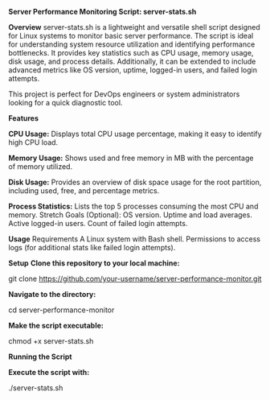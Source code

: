 **Server Performance Monitoring Script: server-stats.sh**

**Overview**
server-stats.sh is a lightweight and versatile shell script designed for Linux systems to monitor basic server performance. The script is ideal for understanding system resource utilization and identifying performance bottlenecks. It provides key statistics such as CPU usage, memory usage, disk usage, and process details. Additionally, it can be extended to include advanced metrics like OS version, uptime, logged-in users, and failed login attempts.

This project is perfect for DevOps engineers or system administrators looking for a quick diagnostic tool.

**Features**

**CPU Usage:**
Displays total CPU usage percentage, making it easy to identify high CPU load.

**Memory Usage:**
Shows used and free memory in MB with the percentage of memory utilized.

**Disk Usage:**
Provides an overview of disk space usage for the root partition, including used, free, and percentage metrics.

**Process Statistics:**
Lists the top 5 processes consuming the most CPU and memory.
Stretch Goals (Optional):
OS version.
Uptime and load averages.
Active logged-in users.
Count of failed login attempts.

**Usage**
Requirements
A Linux system with Bash shell.
Permissions to access logs (for additional stats like failed login attempts).

**Setup**
**Clone this repository to your local machine:**

git clone https://github.com/your-username/server-performance-monitor.git

**Navigate to the directory:**

cd server-performance-monitor

**Make the script executable:**

chmod +x server-stats.sh

**Running the Script**

**Execute the script with:**

./server-stats.sh
